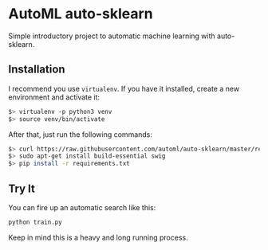 # AutoML auto-sklearn

Simple introductory project to automatic machine learning with auto-sklearn.

## Installation

I recommend you use `virtualenv`. If you have it installed, create a new environment and activate it:

```bash
$> virtualenv -p python3 venv
$> source venv/bin/activate
```

After that, just run the following commands:

```bash
$> curl https://raw.githubusercontent.com/automl/auto-sklearn/master/requirements.txt | xargs -n 1 -L 1 pip install
$> sudo apt-get install build-essential swig
$> pip install -r requirements.txt
```

## Try It

You can fire up an automatic search like this:

```bash
python train.py
```

Keep in mind this is a heavy and long running process.
